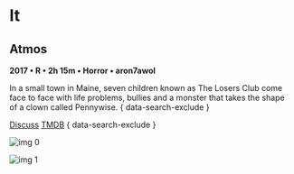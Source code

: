 # It

## Atmos

**2017 • R • 2h 15m • Horror • aron7awol**

In a small town in Maine, seven children known as The Losers Club come face to face with life problems, bullies and a monster that takes the shape of a clown called Pennywise.
{ data-search-exclude }

[Discuss](https://www.avsforum.com/threads/bass-eq-for-filtered-movies.2995212/post-56759666)  [TMDB](https://www.themoviedb.org/movie/346364)
{ data-search-exclude }

![img 0](https://i.imgur.com/RfZni6U.jpg)

![img 1](https://i.imgur.com/zM4HnIE.jpg)

